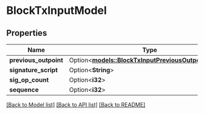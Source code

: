 # BlockTxInputModel

## Properties

| Name                  | Type                                                                                          | Description | Notes      |
| --------------------- | --------------------------------------------------------------------------------------------- | ----------- | ---------- |
| **previous_outpoint** | Option<[**models::BlockTxInputPreviousOutpointModel**](BlockTxInputPreviousOutpointModel.md)> |             | [optional] |
| **signature_script**  | Option<**String**>                                                                            |             | [optional] |
| **sig_op_count**      | Option<**i32**>                                                                               |             | [optional] |
| **sequence**          | Option<**i32**>                                                                               |             | [optional] |

[[Back to Model list]](../README.md#documentation-for-models) [[Back to API list]](../README.md#documentation-for-api-endpoints) [[Back to README]](../README.md)
